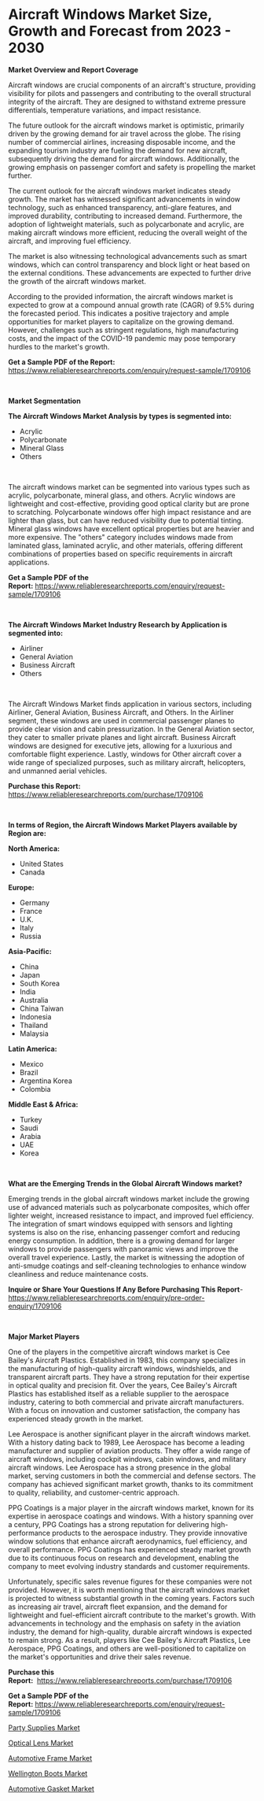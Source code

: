 <p><h1>Aircraft Windows Market Size, Growth and Forecast from 2023 - 2030</h1></p><p><strong>Market Overview and Report Coverage</strong></p>
<p><p>Aircraft windows are crucial components of an aircraft's structure, providing visibility for pilots and passengers and contributing to the overall structural integrity of the aircraft. They are designed to withstand extreme pressure differentials, temperature variations, and impact resistance.</p><p>The future outlook for the aircraft windows market is optimistic, primarily driven by the growing demand for air travel across the globe. The rising number of commercial airlines, increasing disposable income, and the expanding tourism industry are fueling the demand for new aircraft, subsequently driving the demand for aircraft windows. Additionally, the growing emphasis on passenger comfort and safety is propelling the market further.</p><p>The current outlook for the aircraft windows market indicates steady growth. The market has witnessed significant advancements in window technology, such as enhanced transparency, anti-glare features, and improved durability, contributing to increased demand. Furthermore, the adoption of lightweight materials, such as polycarbonate and acrylic, are making aircraft windows more efficient, reducing the overall weight of the aircraft, and improving fuel efficiency.</p><p>The market is also witnessing technological advancements such as smart windows, which can control transparency and block light or heat based on the external conditions. These advancements are expected to further drive the growth of the aircraft windows market.</p><p>According to the provided information, the aircraft windows market is expected to grow at a compound annual growth rate (CAGR) of 9.5% during the forecasted period. This indicates a positive trajectory and ample opportunities for market players to capitalize on the growing demand. However, challenges such as stringent regulations, high manufacturing costs, and the impact of the COVID-19 pandemic may pose temporary hurdles to the market's growth.</p></p>
<p><strong>Get a Sample PDF of the Report:</strong> <a href="https://www.reliableresearchreports.com/enquiry/request-sample/1709106">https://www.reliableresearchreports.com/enquiry/request-sample/1709106</a></p>
<p>&nbsp;</p>
<p><strong>Market Segmentation</strong></p>
<p><strong>The Aircraft Windows Market Analysis by types is segmented into:</strong></p>
<p><ul><li>Acrylic</li><li>Polycarbonate</li><li>Mineral Glass</li><li>Others</li></ul></p>
<p>&nbsp;</p>
<p><p>The aircraft windows market can be segmented into various types such as acrylic, polycarbonate, mineral glass, and others. Acrylic windows are lightweight and cost-effective, providing good optical clarity but are prone to scratching. Polycarbonate windows offer high impact resistance and are lighter than glass, but can have reduced visibility due to potential tinting. Mineral glass windows have excellent optical properties but are heavier and more expensive. The "others" category includes windows made from laminated glass, laminated acrylic, and other materials, offering different combinations of properties based on specific requirements in aircraft applications.</p></p>
<p><strong>Get a Sample PDF of the Report:</strong>&nbsp;<a href="https://www.reliableresearchreports.com/enquiry/request-sample/1709106">https://www.reliableresearchreports.com/enquiry/request-sample/1709106</a></p>
<p>&nbsp;</p>
<p><strong>The Aircraft Windows Market Industry Research by Application is segmented into:</strong></p>
<p><ul><li>Airliner</li><li>General Aviation</li><li>Business Aircraft</li><li>Others</li></ul></p>
<p>&nbsp;</p>
<p><p>The Aircraft Windows Market finds application in various sectors, including Airliner, General Aviation, Business Aircraft, and Others. In the Airliner segment, these windows are used in commercial passenger planes to provide clear vision and cabin pressurization. In the General Aviation sector, they cater to smaller private planes and light aircraft. Business Aircraft windows are designed for executive jets, allowing for a luxurious and comfortable flight experience. Lastly, windows for Other aircraft cover a wide range of specialized purposes, such as military aircraft, helicopters, and unmanned aerial vehicles.</p></p>
<p><strong>Purchase this Report:</strong>&nbsp; <a href="https://www.reliableresearchreports.com/purchase/1709106">https://www.reliableresearchreports.com/purchase/1709106</a></p>
<p>&nbsp;</p>
<p><strong>In terms of Region, the Aircraft Windows Market Players available by Region are:</strong></p>
<p>
    <p> <strong> North America: </strong>
        <ul>
            <li>United States</li>
            <li>Canada</li>
        </ul>
        </p> 
    <p> <strong> Europe: </strong>
        <ul>
            <li>Germany</li>
            <li>France</li>
            <li>U.K.</li>
            <li>Italy</li>
            <li>Russia</li>
        </ul>
        </p> 
    <p> <strong> Asia-Pacific: </strong>
        <ul>
            <li>China</li>
            <li>Japan</li>
            <li>South Korea</li>
            <li>India</li>
            <li>Australia</li>
            <li>China Taiwan</li>
            <li>Indonesia</li>
            <li>Thailand</li>
            <li>Malaysia</li>
        </ul>
        </p> 
    <p> <strong> Latin America: </strong>
        <ul>
            <li>Mexico</li>
            <li>Brazil</li>
            <li>Argentina Korea</li>
            <li>Colombia</li>
        </ul>
        </p> 
    <p> <strong> Middle East & Africa: </strong>
        <ul>
            <li>Turkey</li>
            <li>Saudi</li>
            <li>Arabia</li>
            <li>UAE</li>
            <li>Korea</li>
        </ul>
    </p>
    </p>
<p>&nbsp;</p>
<p><strong>What are the Emerging Trends in the Global Aircraft Windows market?</strong></p>
<p><p>Emerging trends in the global aircraft windows market include the growing use of advanced materials such as polycarbonate composites, which offer lighter weight, increased resistance to impact, and improved fuel efficiency. The integration of smart windows equipped with sensors and lighting systems is also on the rise, enhancing passenger comfort and reducing energy consumption. In addition, there is a growing demand for larger windows to provide passengers with panoramic views and improve the overall travel experience. Lastly, the market is witnessing the adoption of anti-smudge coatings and self-cleaning technologies to enhance window cleanliness and reduce maintenance costs.</p></p>
<p><strong>Inquire or Share Your Questions If Any Before Purchasing This Report</strong>- <a href="https://www.reliableresearchreports.com/enquiry/pre-order-enquiry/1709106">https://www.reliableresearchreports.com/enquiry/pre-order-enquiry/1709106</a></p>
<p>&nbsp;</p>
<p><strong>Major Market Players</strong></p>
<p><p>One of the players in the competitive aircraft windows market is Cee Bailey's Aircraft Plastics. Established in 1983, this company specializes in the manufacturing of high-quality aircraft windows, windshields, and transparent aircraft parts. They have a strong reputation for their expertise in optical quality and precision fit. Over the years, Cee Bailey's Aircraft Plastics has established itself as a reliable supplier to the aerospace industry, catering to both commercial and private aircraft manufacturers. With a focus on innovation and customer satisfaction, the company has experienced steady growth in the market.</p><p>Lee Aerospace is another significant player in the aircraft windows market. With a history dating back to 1989, Lee Aerospace has become a leading manufacturer and supplier of aviation products. They offer a wide range of aircraft windows, including cockpit windows, cabin windows, and military aircraft windows. Lee Aerospace has a strong presence in the global market, serving customers in both the commercial and defense sectors. The company has achieved significant market growth, thanks to its commitment to quality, reliability, and customer-centric approach.</p><p>PPG Coatings is a major player in the aircraft windows market, known for its expertise in aerospace coatings and windows. With a history spanning over a century, PPG Coatings has a strong reputation for delivering high-performance products to the aerospace industry. They provide innovative window solutions that enhance aircraft aerodynamics, fuel efficiency, and overall performance. PPG Coatings has experienced steady market growth due to its continuous focus on research and development, enabling the company to meet evolving industry standards and customer requirements.</p><p>Unfortunately, specific sales revenue figures for these companies were not provided. However, it is worth mentioning that the aircraft windows market is projected to witness substantial growth in the coming years. Factors such as increasing air travel, aircraft fleet expansion, and the demand for lightweight and fuel-efficient aircraft contribute to the market's growth. With advancements in technology and the emphasis on safety in the aviation industry, the demand for high-quality, durable aircraft windows is expected to remain strong. As a result, players like Cee Bailey's Aircraft Plastics, Lee Aerospace, PPG Coatings, and others are well-positioned to capitalize on the market's opportunities and drive their sales revenue.</p></p>
<p><strong>Purchase this Report:</strong>&nbsp;&nbsp;<a href="https://www.reliableresearchreports.com/purchase/1709106">https://www.reliableresearchreports.com/purchase/1709106</a></p>
<p></p>
<p><strong>Get a Sample PDF of the Report:</strong>&nbsp;<a href="https://www.reliableresearchreports.com/enquiry/request-sample/1709106">https://www.reliableresearchreports.com/enquiry/request-sample/1709106</a></p>
<p><p><a href="https://medium.com/@bhumi.technologiesmumbai/party-supplies-market-trends-forecast-and-competitive-analysis-to-2030-5984b7c8aab1">Party Supplies Market</a></p><p><a href="https://medium.com/@v8581137/optical-lens-market-analysis-its-cagr-market-segmentation-and-global-industry-overview-776799c367fc">Optical Lens Market</a></p><p><a href="https://github.com/abdelrhmankishk22/Market-Research-Report-List-1/blob/main/automotive-frame-market.md">Automotive Frame Market</a></p><p><a href="https://medium.com/@hotspotflipk/wellington-boots-market-insight-market-trends-growth-forecasted-from-2023-to-2030-6c0b327a5b3f">Wellington Boots Market</a></p><p><a href="https://github.com/maliyahmorrow6654/Market-Research-Report-List-1/blob/main/automotive-gasket-market.md">Automotive Gasket Market</a></p></p>